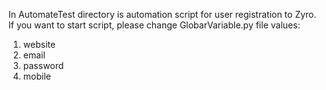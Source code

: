 In AutomateTest directory is automation script for user registration to Zyro. If you want to start
script, please change GlobarVariable.py file values:

1. website
2. email
3. password
4. mobile